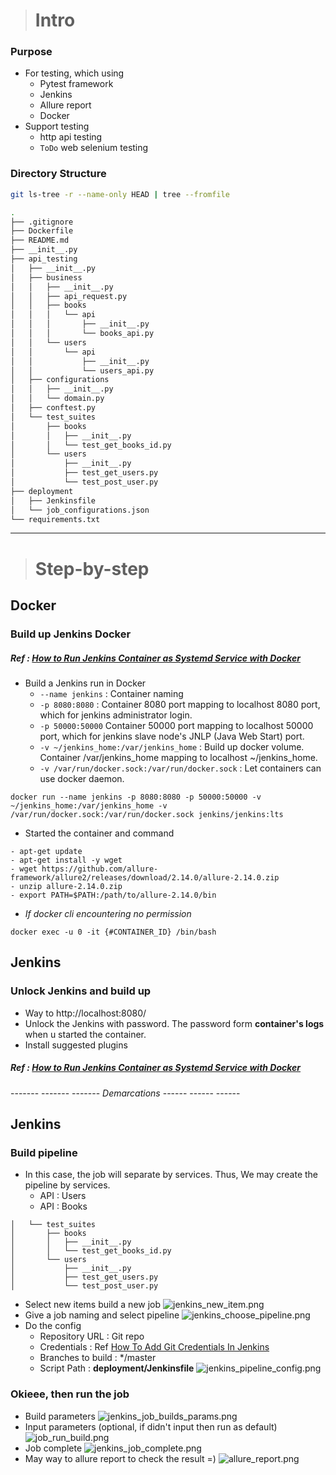 > # Intro
### **Purpose**
* For testing, which using
  * Pytest framework
  * Jenkins
  * Allure report
  * Docker
* Support testing
  * http api testing
  * `ToDo` web selenium testing

### **Directory Structure**
```bash
git ls-tree -r --name-only HEAD | tree --fromfile

.
├── .gitignore
├── Dockerfile
├── README.md
├── __init__.py
├── api_testing
│   ├── __init__.py
│   ├── business
│   │   ├── __init__.py
│   │   ├── api_request.py
│   │   ├── books
│   │   │   └── api
│   │   │       ├── __init__.py
│   │   │       └── books_api.py
│   │   └── users
│   │       └── api
│   │           ├── __init__.py
│   │           └── users_api.py
│   ├── configurations
│   │   ├── __init__.py
│   │   └── domain.py
│   ├── conftest.py
│   └── test_suites
│       ├── books
│       │   ├── __init__.py
│       │   └── test_get_books_id.py
│       └── users
│           ├── __init__.py
│           ├── test_get_users.py
│           └── test_post_user.py
├── deployment
│   ├── Jenkinsfile
│   └── job_configurations.json
└── requirements.txt

```

--- --- ---

> # Step-by-step

## **Docker**
### Build up Jenkins Docker
##### Ref : [How to Run Jenkins Container as Systemd Service with Docker](https://www.linuxtechi.com/run-jenkins-docker-container-systemd/)

* Build a Jenkins run in Docker
  * `--name jenkins` : Container naming
  * `-p 8080:8080` : Container 8080 port mapping to localhost 8080 port, which for jenkins administrator login.
  * `-p 50000:50000` Container 50000 port mapping to localhost 50000 port, which for jenkins slave node's JNLP (Java Web Start) port.
  * `-v ~/jenkins_home:/var/jenkins_home` : Build up docker volume. Container /var/jenkins_home mapping to localhost ~/jenkins_home.
  * `-v /var/run/docker.sock:/var/run/docker.sock` : Let containers can use docker daemon.
```commandline
docker run --name jenkins -p 8080:8080 -p 50000:50000 -v ~/jenkins_home:/var/jenkins_home -v /var/run/docker.sock:/var/run/docker.sock jenkins/jenkins:lts
```

* Started the container and command
```commandline
- apt-get update
- apt-get install -y wget
- wget https://github.com/allure-framework/allure2/releases/download/2.14.0/allure-2.14.0.zip
- unzip allure-2.14.0.zip
- export PATH=$PATH:/path/to/allure-2.14.0/bin
```

* _If docker cli encountering no permission_
```commandline
docker exec -u 0 -it {#CONTAINER_ID} /bin/bash
```

## **Jenkins**
### Unlock Jenkins and build up
* Way to http://localhost:8080/ 
* Unlock the Jenkins with password.
The password form **container's logs** when u started the container.
* Install suggested plugins

##### Ref : [How to Run Jenkins Container as Systemd Service with Docker](https://www.linuxtechi.com/run-jenkins-docker-container-systemd/)

------- ------- ------- _Demarcations_ ------ ------ ------


## **Jenkins**

### Build pipeline
* In this case, the job will separate by services. 
Thus, We may create the pipeline by services.
  * API : Users
  * API : Books
```commandline
│   └── test_suites
│       ├── books
│       │   ├── __init__.py
│       │   └── test_get_books_id.py
│       └── users
│           ├── __init__.py
│           ├── test_get_users.py
│           └── test_post_user.py
```
* Select new items build a new job
![jenkins_new_item.png](git_readme%2Fjenkins_new_item.png)
* Give a job naming and select pipeline
![jenkins_choose_pipeline.png](git_readme%2Fjenkins_choose_pipeline.png)
* Do the config
  * Repository URL : Git repo
  * Credentials : Ref [How To Add Git Credentials In Jenkins](https://www.cybrosys.com/blog/how-to-add-git-credentials-in-jenkins)
  * Branches to build : */master
  * Script Path : **deployment/Jenkinsfile**
![jenkins_pipeline_config.png](git_readme%2Fjenkins_pipeline_config.png)

### Okieee, then run the job
* Build parameters
![jenkins_job_builds_params.png](git_readme%2Fjenkins_job_builds_params.png)
* Input parameters (optional, if didn't input then run as default)
![job_run_build.png](git_readme%2Fjob_run_build.png)
* Job complete
![jenkins_job_complete.png](git_readme%2Fjenkins_job_complete.png)
* May way to allure report to check the result =)
![allure_report.png](git_readme%2Fallure_report.png)